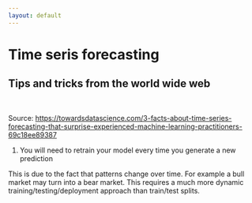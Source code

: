 ```yaml
---
layout: default
---
```



# Time seris forecasting
## Tips and tricks from the world wide web
<br>

Source: https://towardsdatascience.com/3-facts-about-time-series-forecasting-that-surprise-experienced-machine-learning-practitioners-69c18ee89387

1. You will need to retrain your model every time you generate a new prediction

This is due to the fact that patterns change over time. For example a bull market may turn into a bear market. 
This requires a much more dynamic training/testing/deployment approach than train/test splits.



